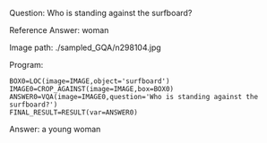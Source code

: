 Question: Who is standing against the surfboard?

Reference Answer: woman

Image path: ./sampled_GQA/n298104.jpg

Program:

```
BOX0=LOC(image=IMAGE,object='surfboard')
IMAGE0=CROP_AGAINST(image=IMAGE,box=BOX0)
ANSWER0=VQA(image=IMAGE0,question='Who is standing against the surfboard?')
FINAL_RESULT=RESULT(var=ANSWER0)
```
Answer: a young woman

